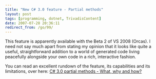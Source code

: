 ```yaml
---
title: "New C# 3.0 feature - Partial methods"
layout: post
tags: [programming, dotnet, TrivadisContent]
date: 2007-07-28 20:36:11
redirect_from: /go/99/
---
```


This feature is apparently available with the Beta 2 of VS 2008 (Orcas). I need not say much apart from stating my opinion that it looks like quite a useful, straightforward addition to a world of generated code living peacefully alongside your own code in a rich, interactive fashion.

You can read an excellent rundown of the feature, its capabilities and its limitations, over here:  [C# 3.0 partial methods - What, why and how?](http://community.bartdesmet.net/blogs/bart/archive/2007/07/28/c-3-0-partial-methods-what-why-and-how.aspx)